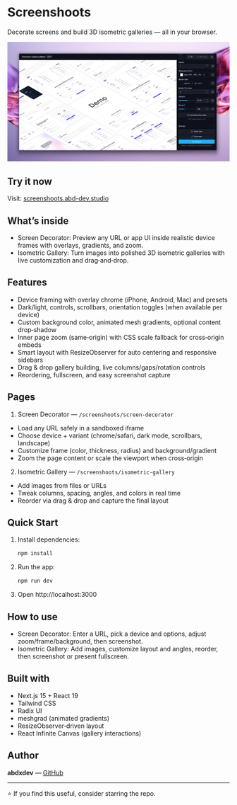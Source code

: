 # Screenshoots

Decorate screens and build 3D isometric galleries — all in your browser.

![screenshot](screenshots/screenshot_1.png)

## Try it now

Visit: [screenshoots.abd-dev.studio](https://screenshoots.abd-dev.studio/)

## What’s inside

- Screen Decorator: Preview any URL or app UI inside realistic device frames with overlays, gradients, and zoom.
- Isometric Gallery: Turn images into polished 3D isometric galleries with live customization and drag‑and‑drop.

## Features

- Device framing with overlay chrome (iPhone, Android, Mac) and presets
- Dark/light, controls, scrollbars, orientation toggles (when available per device)
- Custom background color, animated mesh gradients, optional content drop‑shadow
- Inner page zoom (same‑origin) with CSS scale fallback for cross‑origin embeds
- Smart layout with ResizeObserver for auto centering and responsive sidebars
- Drag & drop gallery building, live columns/gaps/rotation controls
- Reordering, fullscreen, and easy screenshot capture

## Pages

1. Screen Decorator — `/screenshoots/screen-decorator`

- Load any URL safely in a sandboxed iframe
- Choose device + variant (chrome/safari, dark mode, scrollbars, landscape)
- Customize frame (color, thickness, radius) and background/gradient
- Zoom the page content or scale the viewport when cross‑origin

2. Isometric Gallery — `/screenshoots/isometric-gallery`

- Add images from files or URLs
- Tweak columns, spacing, angles, and colors in real time
- Reorder via drag & drop and capture the final layout

## Quick Start

1. Install dependencies:

   ```bash
   npm install
   ```

2. Run the app:

   ```bash
   npm run dev
   ```

3. Open http://localhost:3000

## How to use

- Screen Decorator: Enter a URL, pick a device and options, adjust zoom/frame/background, then screenshot.
- Isometric Gallery: Add images, customize layout and angles, reorder, then screenshot or present fullscreen.

## Built with

- Next.js 15 + React 19
- Tailwind CSS
- Radix UI
- meshgrad (animated gradients)
- ResizeObserver‑driven layout
- React Infinite Canvas (gallery interactions)

## Author

**abdxdev** — [GitHub](https://github.com/abdxdev)

---

⭐ If you find this useful, consider starring the repo.

